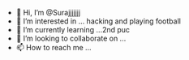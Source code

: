 - 👋 Hi, I’m @Surajjjjjjj
- 👀 I’m interested in ... hacking and playing football
- 🌱 I’m currently learning ...2nd puc
- 💞️ I’m looking to collaborate on ...
- 📫 How to reach me ...

<!---
Surajjjjjjj/Surajjjjjjj is a ✨ special ✨ repository because its `README.md` (this file) appears on your GitHub profile.
You can click the Preview link to take a look at your changes.
--->
